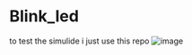 # Blink_led
to test the simulide i just use this repo
![image](https://user-images.githubusercontent.com/94225184/146349348-a17116b5-7c6a-4c87-83c8-e818d47e93d0.png)
